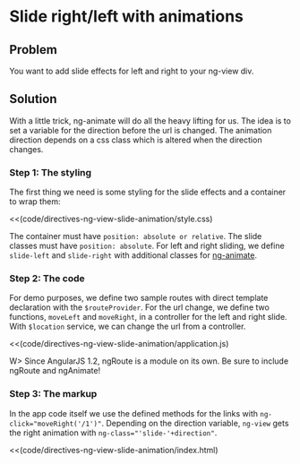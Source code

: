 # Slide right/left with animations

## Problem

You want to add slide effects for left and right to your ng-view div.


## Solution

With a little trick, ng-animate will do all the heavy lifting for us. The idea is to set a variable for the direction before the url is changed. The animation direction depends on a css class which is altered when the direction changes.


### Step 1: The styling

The first thing we need is some styling for the slide effects and a container to wrap them:

<<(code/directives-ng-view-slide-animation/style.css)

The container must have `position: absolute or relative`. The slide classes must have `position: absolute`. For left
and right sliding, we define `slide-left` and `slide-right` with additional classes for [ng-animate](http://docs.angularjs.org/api/ngAnimate.$animate).


### Step 2: The code

For demo purposes, we define two sample routes with direct template declaration with the `$routeProvider`. For the url change, we define two functions, `moveLeft` and `moveRight`, in a controller for the left and right slide. With
 `$location` service, we can change the url from a controller.

<<(code/directives-ng-view-slide-animation/application.js)

W> Since AngularJS 1.2, ngRoute is a module on its own. Be sure to include ngRoute and ngAnimate!


### Step 3: The markup

In the app code itself we use the defined methods for the links with `ng-click="moveRight('/1')"`. Depending on the direction variable, `ng-view` gets the right animation with `ng-class="'slide-'+direction"`.

<<(code/directives-ng-view-slide-animation/index.html)



